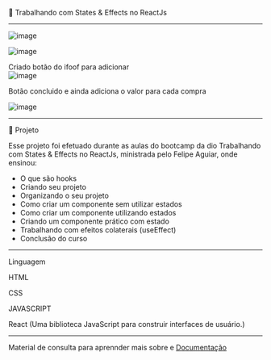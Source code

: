 🚀 Trabalhando com States & Effects no ReactJs
************************************************************************************************

![image](https://user-images.githubusercontent.com/72118415/171041250-f2df0d97-552a-4b63-9785-a70509deaaef.png)

![image](https://user-images.githubusercontent.com/72118415/171044724-99d75b86-6bea-43ad-bd45-8743e31cde78.png)



Criado botão do ifoof para adicionar 
<br>
![image](https://user-images.githubusercontent.com/72118415/171040149-3369528c-4b19-442e-b862-3347a3eb0820.png)

Botão concluido e ainda adiciona o valor para cada compra

![image](https://user-images.githubusercontent.com/72118415/171040239-c34fc396-8fb2-432d-83f4-928f0eb10511.png)
*************************************************************************************************
🧩 Projeto 

Esse projeto foi efetuado durante as aulas do bootcamp da dio Trabalhando com States & Effects no ReactJs, ministrada 
pelo Felipe Aguiar, onde ensinou:

- O que são hooks
- Criando seu projeto
- Organizando o seu projeto
- Como criar um componente sem utilizar estados
- Como criar um componente utilizando estados
- Criando um componente prático com estado
- Trabalhando com efeitos colaterais (useEffect)
- Conclusão do curso

***********************************************************************************************
Linguagem

HTML

CSS

JAVASCRIPT

React (Uma biblioteca JavaScript para construir interfaces de usuário.)

**********************************************************************************************
Material de consulta para aprennder mais sobre e [Documentação](https://reactjs.org/docs/hooks-reference.html#usestate)


